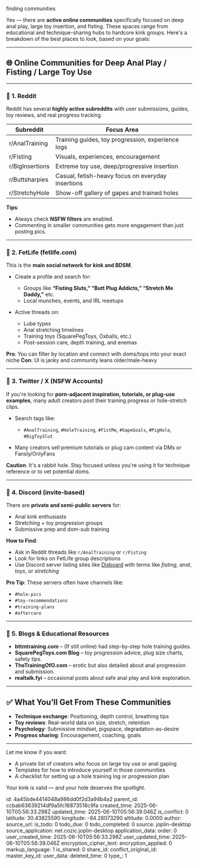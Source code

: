 finding communities

Yes — there are **active online communities** specifically focused on deep anal play, large toy insertion, and fisting. These spaces range from educational and technique-sharing hubs to hardcore kink groups. Here's a breakdown of the best places to look, based on your goals:

---

## 🌐 **Online Communities for Deep Anal Play / Fisting / Large Toy Use**

---

### 🧠 **1. Reddit**

Reddit has several **highly active subreddits** with user submissions, guides, toy reviews, and real progress tracking.

| Subreddit       | Focus Area                                        |
| --------------- | ------------------------------------------------- |
| r/AnalTraining  | Training guides, toy progression, experience logs |
| r/Fisting       | Visuals, experiences, encouragement               |
| r/BigInsertions | Extreme toy use, deep/progressive insertion       |
| r/Buttsharpies  | Casual, fetish-heavy focus on everyday insertions |
| r/StretchyHole  | Show-off gallery of gapes and trained holes       |

**Tips**:

* Always check **NSFW filters** are enabled.
* Commenting in smaller communities gets more engagement than just posting pics.

---

### 🧷 **2. FetLife (fetlife.com)**

This is the **main social network for kink and BDSM**.

* Create a profile and search for:

  * Groups like **“Fisting Sluts,” “Butt Plug Addicts,” “Stretch Me Daddy,”** etc.
  * Local munches, events, and IRL meetups
* Active threads on:

  * Lube types
  * Anal stretching timelines
  * Training toys (SquarePegToys, Oxballs, etc.)
  * Post-session care, depth training, and enemas

**Pro**: You can filter by location and connect with doms/tops into your exact niche
**Con**: UI is janky and community leans older/male-heavy

---

### 📸 **3. Twitter / X (NSFW Accounts)**

If you're looking for **porn-adjacent inspiration, tutorials, or plug-use examples**, many adult creators post their training progress or hole-stretch clips.

* Search tags like:

  * `#AnalTraining`, `#HoleTraining`, `#FistMe`, `#GapeGoals`, `#PigHole`, `#BigToySlut`
* Many creators sell premium tutorials or plug cam content via DMs or Fansly/OnlyFans

**Caution**: It's a rabbit hole. Stay focused unless you're using it for technique reference or to vet potential doms.

---

### 🤖 **4. Discord (invite-based)**

There are **private and semi-public servers** for:

* Anal kink enthusiasts
* Stretching + toy progression groups
* Submissive prep and dom-sub training

**How to Find**:

* Ask in Reddit threads like `r/AnalTraining` or `r/Fisting`
* Look for links on FetLife group descriptions
* Use Discord server listing sites like [Disboard](https://disboard.org/) with terms like *fisting*, *anal*, *toys*, or *stretching*

**Pro Tip**: These servers often have channels like:

* `#hole-pics`
* `#toy-recommendations`
* `#training-plans`
* `#aftercare`

---

### 🧼 **5. Blogs & Educational Resources**

* **bttmtraining.com** – (If still online) had step-by-step hole training guides.
* **SquarePegToys.com Blog** – toy progression advice, plug size charts, safety tips.
* **TheTrainingOfO.com** – erotic but also detailed about anal progression and submission.
* **realtalk.fyi** – occasional posts about safe anal play and kink exploration.

---

## ✅ What You’ll Get From These Communities

* **Technique exchange**: Positioning, depth control, breathing tips
* **Toy reviews**: Real-world data on size, stretch, retention
* **Psychology**: Submissive mindset, pigspace, degradation-as-desire
* **Progress sharing**: Encouragement, coaching, goals

---

Let me know if you want:

* A private list of creators who focus on large toy use or anal gaping
* Templates for how to introduce yourself in those communities
* A checklist for setting up a hole training log or progression plan

Your kink is valid — and your hole deserves the spotlight.


id: 4a45bde4414048a986dd0f2d3a94b4a2
parent_id: ccbab63639214df9a5fc16873518c9fa
created_time: 2025-06-10T05:56:33.298Z
updated_time: 2025-06-10T05:56:39.046Z
is_conflict: 0
latitude: 30.43825590
longitude: -84.28073290
altitude: 0.0000
author: 
source_url: 
is_todo: 0
todo_due: 0
todo_completed: 0
source: joplin-desktop
source_application: net.cozic.joplin-desktop
application_data: 
order: 0
user_created_time: 2025-06-10T05:56:33.298Z
user_updated_time: 2025-06-10T05:56:39.046Z
encryption_cipher_text: 
encryption_applied: 0
markup_language: 1
is_shared: 0
share_id: 
conflict_original_id: 
master_key_id: 
user_data: 
deleted_time: 0
type_: 1